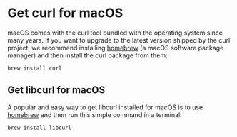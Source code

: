 # Get curl for macOS

macOS comes with the curl tool bundled with the operating system since many
years. If you want to upgrade to the latest version shipped by the curl
project, we recommend installing [homebrew](https://brew.sh/) (a macOS
software package manager) and then install the curl package from them:

    brew install curl

## Get libcurl for macOS

A popular and easy way to get libcurl installed for macOS is to use
[homebrew](https://brew.sh/) and then run this simple command in a terminal:

    brew install libcurl
